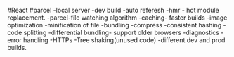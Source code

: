 #React
#parcel
-local server
-dev build
-auto referesh
-hmr - hot module replacement.
-parcel-file watching algorithm
-caching- faster builds
-image optimization
-minification of file
-bundling
-compress
-consistent hashing
-code splitting
-differential bundling- support older browsers
-diagnostics
-error handling
-HTTPs
-Tree shaking(unused code)
-different dev and prod builds.
